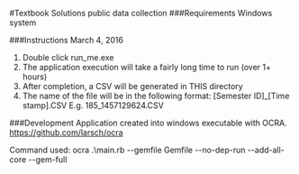 #Textbook Solutions public data collection
###Requirements
Windows system

###Instructions
March 4, 2016

1.  Double click run_me.exe
2.  The application execution will take a fairly long time to run (over 1+ hours)
3.  After completion, a CSV will be generated in THIS directory
4.  The name of the file will be in the following format: [Semester ID]_[Time stamp].CSV E.g.  185_1457129624.CSV

###Development
Application created into windows executable with OCRA.  https://github.com/larsch/ocra

Command used: ocra .\main.rb --gemfile Gemfile --no-dep-run --add-all-core --gem-full
